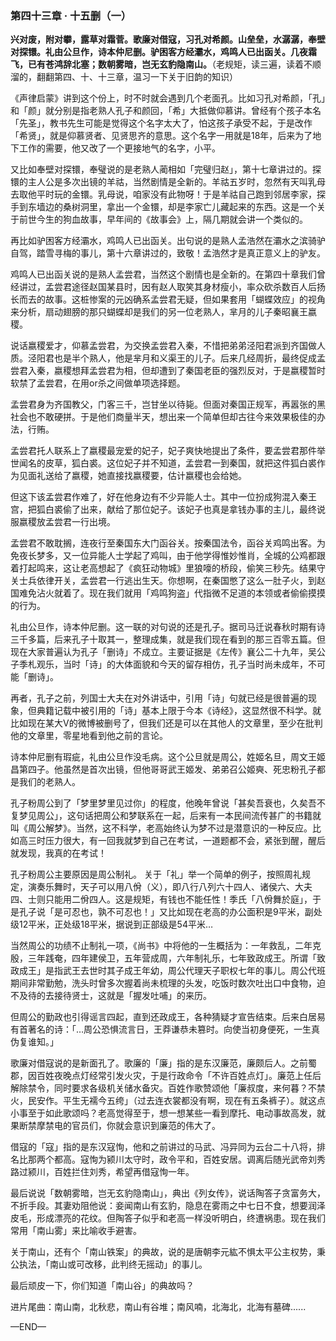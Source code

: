 ### 第四十三章 · 十五删（一）

**兴对废，附对攀，露草对霜菅。歌廉对借寇，习孔对希颜。山垒垒，水潺潺，奉壁对探镮。礼由公旦作，诗本仲尼删。驴困客方经灞水，鸡鸣人已出函关。几夜霜飞，已有苍鸿辞北塞；数朝雾暗，岂无玄豹隐南山。**（老规矩，读三遍，读着不顺溜的，翻翻第四、十、十三章，温习一下关于旧韵的知识）

《声律启蒙》讲到这个份上，时不时就会遇到几个老面孔。比如习孔对希颜，「孔」和「颜」就分别是指老熟人孔子和颜回，「希」大抵做仰慕讲。曾经有个孩子本名「先圣」，教书先生可能是觉得这个名字太大了，怕这孩子承受不起，于是改作「希贤」，就是仰慕贤者、见贤思齐的意思。这个名字一用就是18年，后来为了地下工作的需要，他又改了一个更接地气的名字，小平。

又比如奉壁对探镮，奉璧说的是老熟人蔺相如「完璧归赵」，第十七章讲过的。探镮的主人公是多次出镜的羊祜，当然剧情是全新的。羊祜五岁时，忽然有天叫乳母去取他平时玩的金镮。乳母说，咱家没有此物呀！于是羊祜自己跑到邻居李家，探手到东墙边的桑树洞里，拿出一个金镮，却是李家亡儿藏起来的东西。这是一个关于前世今生的狗血故事，早年间的《故事会》上，隔几期就会讲一个类似的。

再比如驴困客方经灞水，鸡鸣人已出函关。出句说的是熟人孟浩然在灞水之滨骑驴自驾，踏雪寻梅的事儿，第十六章讲过的，致敬！孟浩然才是真正意义上的驴友。

鸡鸣人已出函关说的是熟人孟尝君，当然这个剧情也是全新的。在第四十章我们曾经讲过，孟尝君途径赵国某县时，因有赵人取笑其身材瘦小，率众砍杀数百人后扬长而去的故事。这桩惨案的元凶确系孟尝君无疑，但如果套用「蝴蝶效应」的视角来分析，扇动翅膀的那只蝴蝶却是我们的另一位老熟人，芈月的儿子秦昭襄王嬴稷。

说话嬴稷爱才，仰慕孟尝君，为交换孟尝君入秦，不惜把弟弟泾阳君派到齐国做人质。泾阳君也是半个熟人，他是芈月和义渠王的儿子。后来几经周折，最终促成孟尝君入秦，嬴稷想拜孟尝君为相，但却遭到了秦国老臣的强烈反对，于是嬴稷暂时软禁了孟尝君，在用or杀之间做单项选择题。

孟尝君身为齐国教父，门客三千，岂甘坐以待毙。但面对秦国正规军，再嚣张的黑社会也不敢硬拼。于是他们商量半天，想出来一个简单但却古往今来效果极佳的办法，行贿。

孟尝君托人联系上了嬴稷最宠爱的妃子，妃子爽快地提出了条件，要孟尝君那件举世闻名的皮草，狐白裘。这位妃子并不知道，孟尝君一到秦国，就把这件狐白裘作为见面礼送给了嬴稷，她直接找嬴稷要，估计嬴稷也会给她。

但这下该孟尝君作难了，好在他身边有不少异能人士。其中一位扮成狗混入秦王宫，把狐白裘偷了出来，献给了那位妃子。该妃子也真是拿钱办事的主儿，最终说服嬴稷放孟尝君一行出境。

孟尝君不敢耽搁，连夜行至秦国东大门函谷关。按秦国法令，函谷关鸡鸣出客。为免夜长梦多，又一位异能人士学起了鸡叫，由于他学得惟妙惟肖，全城的公鸡都跟着打起鸣来，这让老高想起了《疯狂动物城》里狼嚎的桥段，偷笑三秒先。结果守关士兵依律开关，孟尝君一行逃出生天。你想啊，在秦国憋了这么一肚子火，到赵国难免沾火就着了。现在我们就用「鸡鸣狗盗」代指微不足道的本领或者偷偷摸摸的行为。

礼由公旦作，诗本仲尼删。这一联的对句说的还是孔子。据司马迁说春秋时期有诗三千多篇，后来孔子十取其一，整理成集，就是我们现在看到的那三百零五篇。但现在大家普遍认为孔子「删诗」不成立。主要证据是《左传》襄公二十九年，吴公子季札观乐，当时「诗」的大体面貌和今天的留存相仿，孔子当时尚未成年，不可能「删诗」。

再者，孔子之前，列国士大夫在对外讲话中，引用「诗」句就已经是很普遍的现象，但典籍记载中被引用的「诗」基本上限于今本《诗经》，这显然很不科学。就比如现在某大V的微博被删号了，但我们还是可以在其他人的文章里，至少在批判他的文章里，零星地看到他之前的言论。

诗本仲尼删有瑕疵，礼由公旦作没毛病。这个公旦就是周公，姓姬名旦，周文王姬昌第四子。他虽然是首次出镜，但他哥哥武王姬发、弟弟召公姬奭、死忠粉孔子都是我们的老熟人。

孔子粉周公到了「梦里梦里见过你」的程度，他晚年曾说「甚矣吾衰也，久矣吾不复梦见周公」，这句话把周公和梦联系在一起，后来有一本民间流传甚广的书籍就叫《周公解梦》。当然，这不科学，老高始终认为梦不过是潜意识的一种反应。比如高三时压力很大，有一回我就梦到自己在考试，一道题都不会，紧张到醒，醒后就发现，我真的在考试！

孔子粉周公主要原因是周公制礼。 关于「礼」举一个简单的例子，按照周礼规定，演奏乐舞时，天子可以用八佾（义），即八行八列六十四人、诸侯六、大夫四、士则只能用二佾四人。这是规矩，有钱也不能任性！季氏「八佾舞於庭」，于是孔子说「是可忍也，孰不可忍也！」又比如现在老高的办公面积是9平米，副处级12平米，正处级18平米，据说到正部级是54平米…

当然周公的功绩不止制礼一项，《尚书》中将他的一生概括为：一年救乱，二年克殷，三年践奄，四年建侯卫，五年营成周，六年制礼乐，七年致政成王。所谓「致政成王」是指武王去世时其子成王年幼，周公代理天子职权七年的事儿。周公代班期间非常勤勉，洗头时曾多次握着尚未梳理的头发，吃饭时数次吐出口中食物，迫不及待的去接待贤士，这就是「握发吐哺」的来历。

但周公的勤政也引得谣言四起，直到还政成王，各种猜疑才宣告结束。后来白居易有首著名的诗：「…周公恐惧流言日，王莽谦恭未篡时。向使当初身便死，一生真伪复谁知。」

歌廉对借寇说的是新面孔了。歌廉的「廉」指的是东汉廉范，廉颇后人。之前蜀郡，因百姓夜晚点灯经常引发火灾，于是行政命令「不许百姓点灯」。廉范上任后解除禁令，同时要求各级机关储水备灾。百姓作歌赞颂他「廉叔度，来何暮？不禁火，民安作。平生无襦今五绔」（过去连衣裳都没有啊，现在有五条裤子）。就这点小事至于如此歌颂吗？老高觉得至于，想一想某些一看到摩托、电动事故高发，就果断禁摩禁电的官员们，你就会意识到廉范的伟大了。

借寇的「寇」指的是东汉寇恂，他和之前讲过的马武、冯异同为云台二十八将，排名比那两个都高。寇恂为颍川太守时，政令平和，百姓安居。调离后随光武帝刘秀路过颍川，百姓拦住刘秀，希望再借寇恂一年。

最后说说「数朝雾暗，岂无玄豹隐南山」，典出《列女传》，说话陶答子贪富务大，不折手段。其妻劝阻他说：妾闻南山有玄豹，隐息在雾雨之中七日不食，想要润泽皮毛，形成漂亮的花纹。但陶答子似乎和老高一样没听明白，终遭祸患。现在我们常用「南山雾」来比喻收手避害。

关于南山，还有个「南山铁案」的典故，说的是唐朝李元紘不惧太平公主权势，秉公执法，「南山或可改移，此判终无摇动」的事儿。

最后顽皮一下，你们知道「南山谷」的典故吗？

进片尾曲：南山南，北秋悲，南山有谷堆；南风喃，北海北，北海有墓碑......

—END—
